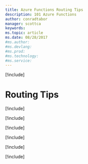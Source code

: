 ```yaml
---
title: Azure Functions Routing Tips
description: 101 Azure Functions
author: conradtabor
manager: scottca
keywords: 
ms.topic: article
ms.date: 08/28/2017
#ms.author:
#ms.devlang: 
#ms.prod:
#ms.technology:
#ms.service:
---
```


[!include[](~/includes/header.md)]

# Routing Tips

[!include[](routes-prefixes.md)]

[!include[](routes-infunction.md)]

[!include[](routes-functionjson.md)]

[!include[](routes-azureportal.md)]

[!include[](routes-routeparameters.md)]

[!include[](routes-optionalparameters.md)]
